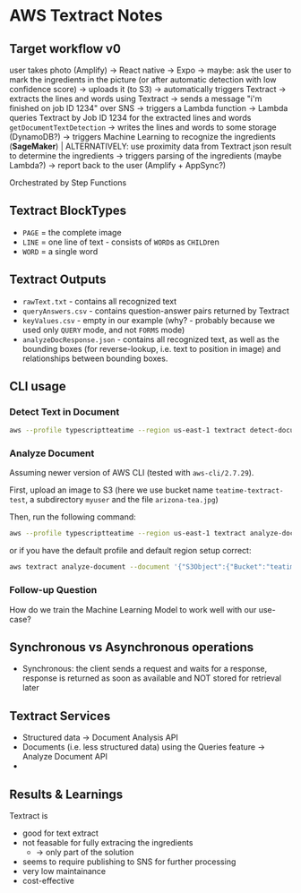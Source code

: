 # AWS Textract Notes

## Target workflow v0

user takes photo (Amplify) -> React native -> Expo
-> maybe: ask the user to mark the ingredients in the picture (or after automatic detection with low confidence score)
-> uploads it (to S3)
-> automatically triggers Textract
-> extracts the lines and words using Textract
-> sends a message "i'm finished on job ID 1234" over SNS
-> triggers a Lambda function
-> Lambda queries Textract by Job ID 1234 for the extracted lines and words `getDocumentTextDetection`
-> writes the lines and words to some storage (DynamoDB?)
-> triggers Machine Learning to recognize the ingredients (**SageMaker**) | ALTERNATIVELY: use proximity data from Textract json result to determine the ingredients
-> triggers parsing of the ingredients (maybe Lambda?)
-> report back to the user (Amplify + AppSync?)

Orchestrated by Step Functions

## Textract BlockTypes

- `PAGE` = the complete image
- `LINE` = one line of text - consists of `WORD`s as `CHILD`ren
- `WORD` = a single word

## Textract Outputs

- `rawText.txt` - contains all recognized text
- `queryAnswers.csv` - contains question-answer pairs returned by Textract
- `keyValues.csv` - empty in our example (why? - probably because we used only `QUERY` mode, and not `FORMS` mode)
- `analyzeDocResponse.json` - contains all recognized text, as well as the bounding boxes (for reverse-lookup, i.e. text to position in image) and relationships between bounding boxes.

## CLI usage

### Detect Text in Document

```sh
aws --profile typescriptteatime --region us-east-1 textract detect-document-text --document '{"S3Object":{"Bucket":"teatime-textract-test","Name":"myuser/arizona-tea.jpg"}}'
```

### Analyze Document

Assuming newer version of AWS CLI (tested with `aws-cli/2.7.29`).

First, upload an image to S3 (here we use bucket name `teatime-textract-test`, a subdirectory `myuser` and the file `arizona-tea.jpg`)

Then, run the following command:

```sh
aws --profile typescriptteatime --region us-east-1 textract analyze-document --document '{"S3Object":{"Bucket":"teatime-textract-test","Name":"myuser/arizona-tea.jpg"}}' --feature-types '["QUERIES"]' --queries-config '{"Queries":[{"Text":"What are the ingredients?"}]}'
```

or if you have the default profile and default region setup correct:

```sh
aws textract analyze-document --document '{"S3Object":{"Bucket":"teatime-textract-test","Name":"myuser/arizona-tea.jpg"}}' --feature-types '["QUERIES"]' --queries-config '{"Queries":[{"Text":"What are the ingredients?"}]}'
```

### Follow-up Question

How do we train the Machine Learning Model to work well with our use-case?

## Synchronous vs Asynchronous operations

- Synchronous: the client sends a request and waits for a response, response is returned as soon as available and NOT stored for retrieval later

## Textract Services

- Structured data -> Document Analysis API
- Documents (i.e. less structured data) using the Queries feature -> Analyze Document API
-

## Results & Learnings

Textract is

- good for text extract
- not feasable for fully extracing the ingredients
  - -> only part of the solution
- seems to require publishing to SNS for further processing
- very low maintainance
- cost-effective
